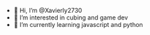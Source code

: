 - 👋 Hi, I’m @Xavierly2730
- 👀 I’m interested in cubing and game dev
- 🌱 I’m currently learning javascript and python

<!---
Xavierly2730/Xavierly2730 is a ✨ special ✨ repository because its `README.md` (this file) appears on your GitHub profile.
You can click the Preview link to take a look at your changes.
--->

